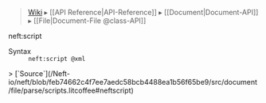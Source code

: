 > [Wiki](Home) ▸ [[API Reference|API-Reference]] ▸ [[Document|Document-API]] ▸ [[File|Document-File @class-API]]

neft:script
<dl><dt>Syntax</dt><dd><code>neft:script @xml</code></dd></dl>
> [`Source`](/Neft-io/neft/blob/feb74662c4f7ee7aedc58bcb4488ea1b56f65be9/src/document/file/parse/scripts.litcoffee#neftscript)

